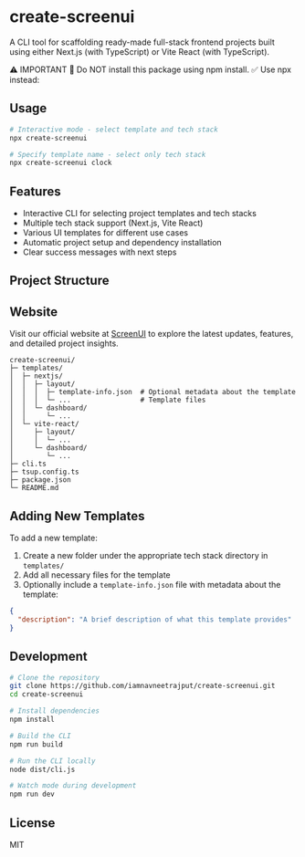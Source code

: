 # create-screenui

A CLI tool for scaffolding ready-made full-stack frontend projects built using either Next.js (with TypeScript) or Vite React (with TypeScript).

⚠️ IMPORTANT
🚫 Do NOT install this package using npm install.
✅ Use npx <package-name> instead:

## Usage

```bash
# Interactive mode - select template and tech stack
npx create-screenui
```

```bash
# Specify template name - select only tech stack
npx create-screenui clock
```

## Features

- Interactive CLI for selecting project templates and tech stacks
- Multiple tech stack support (Next.js, Vite React)
- Various UI templates for different use cases
- Automatic project setup and dependency installation
- Clear success messages with next steps

## Project Structure

## Website

Visit our official website at [ScreenUI](https://screenui.com/) to explore the latest updates, features, and detailed project insights.

```
create-screenui/
├─ templates/
│  ├─ nextjs/
│  │  ├─ layout/
│  │  │  ├─ template-info.json  # Optional metadata about the template
│  │  │  └─ ...                 # Template files
│  │  └─ dashboard/
│  │     └─ ...
│  └─ vite-react/
│     ├─ layout/
│     │  └─ ...
│     └─ dashboard/
│        └─ ...
├─ cli.ts
├─ tsup.config.ts
├─ package.json
└─ README.md
```

## Adding New Templates

To add a new template:

1. Create a new folder under the appropriate tech stack directory in `templates/`
2. Add all necessary files for the template
3. Optionally include a `template-info.json` file with metadata about the template:

```json
{
  "description": "A brief description of what this template provides"
}
```

## Development

```bash
# Clone the repository
git clone https://github.com/iamnavneetrajput/create-screenui.git
cd create-screenui

# Install dependencies
npm install

# Build the CLI
npm run build

# Run the CLI locally
node dist/cli.js

# Watch mode during development
npm run dev
```

## License

MIT